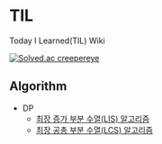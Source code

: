 # TIL
Today I Learned(TIL) Wiki

[![Solved.ac
creepereye](http://mazassumnida.wtf/api/v2/generate_badge?boj=creepereye)](https://solved.ac/creepereye)

## Algorithm
* DP
  * [최장 증가 부분 수열(LIS) 알고리즘](https://apple-forest.tistory.com/159)
  * [최장 공총 부분 수열(LCS) 알고리즘](https://apple-forest.tistory.com/160)
